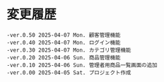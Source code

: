 # 変更履歴

	-ver.0.50 2025-04-07 Mon. 顧客管理機能
	-ver.0.40 2025-04-07 Mon. ログイン機能
	-ver.0.30 2025-04-07 Mon. カテゴリ管理機能
	-ver.0.20 2025-04-06 Sun. 商品管理機能
	-ver.0.10 2025-04-06 Sun. 管理者用商品一覧画面の追加
	-ver.0.00 2025-04-05 Sat. プロジェクト作成
